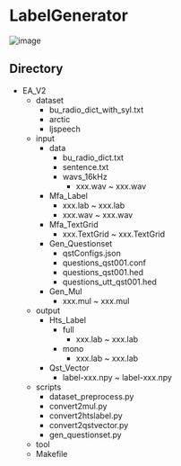 # LabelGenerator

![image](https://user-images.githubusercontent.com/37763987/130551477-5b62002d-81ea-45df-b3a6-9b4f9b9da7c4.png)

## Directory
- EA_V2
    - dataset
        - bu_radio_dict_with_syl.txt
        - arctic 
        - ljspeech
    - input
        - data
            - bu_radio_dict.txt
            - sentence.txt
            - wavs_16kHz
                - xxx.wav ~ xxx.wav
        - Mfa_Label
            - xxx.lab ~ xxx.lab
            - xxx.wav ~ xxx.wav
        - Mfa_TextGrid
            - xxx.TextGrid ~ xxx.TextGrid
        - Gen_Questionset
            - qstConfigs.json
            - questions_qst001.conf
            - questions_qst001.hed
            - questions_utt_qst001.hed
        - Gen_Mul
            - xxx.mul ~ xxx.mul
    - output
        - Hts_Label
            - full
                - xxx.lab ~ xxx.lab
            - mono
                - xxx.lab ~ xxx.lab
        - Qst_Vector
            - label-xxx.npy ~ label-xxx.npy
    - scripts 
        - dataset_preprocess.py
        - convert2mul.py
        - convert2htslabel.py
        - convert2qstvector.py
        - gen_questionset.py
    - tool
    - Makefile
